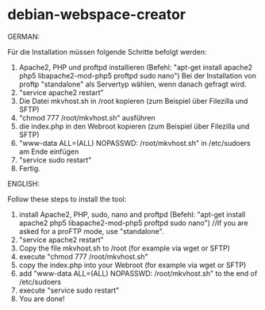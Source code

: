 # debian-webspace-creator
GERMAN:

Für die Installation müssen folgende Schritte befolgt werden:

1. Apache2, PHP und proftpd installieren (Befehl: "apt-get install apache2 php5 libapache2-mod-php5 proftpd sudo nano") Bei der Installation von proftp "standalone" als Servertyp wählen, wenn danach gefragt wird.
2. "service apache2 restart"
3. Die Datei mkvhost.sh in /root kopieren (zum Beispiel über Filezilla und SFTP)
4. "chmod 777 /root/mkvhost.sh" ausführen
5. die index.php in den Webroot kopieren (zum Beispiel über Filezilla und SFTP)
6. "www-data ALL=(ALL) NOPASSWD: /root/mkvhost.sh" in /etc/sudoers am Ende einfügen
7. "service sudo restart"
8. Fertig.



ENGLISH:

Follow these steps to install the tool:

1. install Apache2, PHP, sudo, nano and proftpd (Befehl: "apt-get install apache2 php5 libapache2-mod-php5 proftpd sudo nano") //If you are asked for a proFTP mode, use "standalone".
2. "service apache2 restart"
3. Copy the file mkvhost.sh to /root (for example via wget or SFTP)
4. execute "chmod 777 /root/mkvhost.sh"
5. copy the index.php into your Webroot (for example via wget or SFTP)
6. add "www-data ALL=(ALL) NOPASSWD: /root/mkvhost.sh" to the end of /etc/sudoers
7. execute "service sudo restart"
8. You are done!
